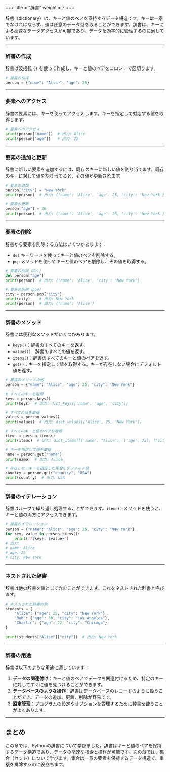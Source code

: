 +++
title = "辞書"
weight = 7
+++

辞書（dictionary）は、キーと値のペアを保持するデータ構造です。キーは一意でなければならず、値は任意のデータ型を取ることができます。辞書は、キーによる高速なデータアクセスが可能であり、データを効率的に管理するのに適しています。

---

### 辞書の作成

辞書は波括弧 `{}` を使って作成し、キーと値のペアをコロン `:` で区切ります。

```python
# 辞書の作成
person = {"name": "Alice", "age": 25}
```

---

### 要素へのアクセス

辞書の要素には、キーを使ってアクセスします。キーを指定して対応する値を取得します。

```python
# 要素へのアクセス
print(person["name"])  # 出力: Alice
print(person["age"])   # 出力: 25
```

---

### 要素の追加と更新

辞書に新しい要素を追加するには、既存のキーに新しい値を割り当てます。既存のキーに対して値を割り当てると、その値が更新されます。

```python
# 要素の追加
person["city"] = "New York"
print(person)  # 出力: {'name': 'Alice', 'age': 25, 'city': 'New York'}

# 要素の更新
person["age"] = 26
print(person)  # 出力: {'name': 'Alice', 'age': 26, 'city': 'New York'}
```

---

### 要素の削除

辞書から要素を削除する方法はいくつかあります：

- `del` キーワードを使ってキーと値のペアを削除する。
- `pop` メソッドを使ってキーと値のペアを削除し、その値を取得する。

```python
# 要素の削除（del）
del person["age"]
print(person)  # 出力: {'name': 'Alice', 'city': 'New York'}

# 要素の削除（pop）
city = person.pop("city")
print(city)    # 出力: New York
print(person)  # 出力: {'name': 'Alice'}
```

---

### 辞書のメソッド

辞書には便利なメソッドがいくつかあります。

- `keys()`：辞書のすべてのキーを返す。
- `values()`：辞書のすべての値を返す。
- `items()`：辞書のすべてのキーと値のペアを返す。
- `get()`：キーを指定して値を取得する。キーが存在しない場合にデフォルト値を返す。

```python
# 辞書のメソッドの例
person = {"name": "Alice", "age": 25, "city": "New York"}

# すべてのキーを取得
keys = person.keys()
print(keys)  # 出力: dict_keys(['name', 'age', 'city'])

# すべての値を取得
values = person.values()
print(values)  # 出力: dict_values(['Alice', 25, 'New York'])

# すべてのキーと値のペアを取得
items = person.items()
print(items)  # 出力: dict_items([('name', 'Alice'), ('age', 25), ('city', 'New York')])

# キーを指定して値を取得
name = person.get("name")
print(name)  # 出力: Alice

# 存在しないキーを指定した場合のデフォルト値
country = person.get("country", "USA")
print(country)  # 出力: USA
```

---

### 辞書のイテレーション

辞書はループで繰り返し処理することができます。`items()` メソッドを使うと、キーと値の両方にアクセスできます。

```python
# 辞書のイテレーション
person = {"name": "Alice", "age": 25, "city": "New York"}
for key, value in person.items():
    print(f"{key}: {value}")
# 出力:
# name: Alice
# age: 25
# city: New York
```

---

### ネストされた辞書

辞書は他の辞書を値として含むことができます。これをネストされた辞書と呼びます。

```python
# ネストされた辞書の例
students = {
    "Alice": {"age": 25, "city": "New York"},
    "Bob": {"age": 30, "city": "Los Angeles"},
    "Charlie": {"age": 22, "city": "Chicago"}
}

print(students["Alice"]["city"])  # 出力: New York
```

---

### 辞書の用途

辞書は以下のような用途に適しています：

1. **データの関連付け**：キーと値のペアでデータを関連付けるため、特定のキーに対してすぐに値を見つけることができます。
2. **データベースのような操作**：辞書はデータベースのレコードのように扱うことができ、データの追加、更新、削除が容易です。
3. **設定管理**：プログラムの設定やオプションを管理するために辞書を使うことがよくあります。

---

## まとめ

この章では、Pythonの辞書について学びました。辞書はキーと値のペアを保持するデータ構造であり、データの高速な検索と操作が可能です。次の章では、集合（セット）について学びます。集合は一意の要素を保持するデータ構造で、重複を排除するのに役立ちます。

